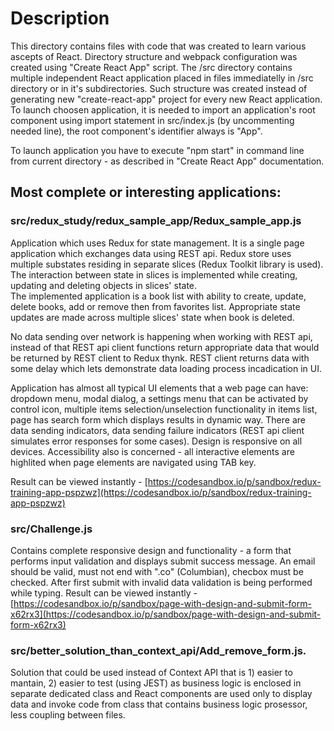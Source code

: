 






# Description
This directory contains files with code that was created to learn various ascepts of React. Directory structure and
webpack configuration was created using "Create React App" script. The /src directory contains multiple independent React application placed 
in files immediatelly in /src directory or in it's subdirectories. Such structure was created instead of generating new "create-react-app" project for every new React application. To launch choosen application, it is needed to import an application's root component using import statement in src/index.js (by uncommenting needed line), the root component's identifier always is "App".

To launch application you have to execute "npm start" in command line from current directory - as described in "Create React App" documentation.

## Most complete or interesting applications:

### src/redux_study/redux_sample_app/Redux_sample_app.js
Application which uses Redux for state management. It is a single page application which exchanges data using REST api. Redux store
uses multiple substates residing in separate slices (Redux Toolkit library is used). The interaction between state in slices is
implemented while creating, updating and deleting objects in slices' state.\
The implemented application is a book list with ability to create, update, delete books, add or remove then from favorites list. 
Appropriate state updates are made across multiple slices' state when book is deleted.

No data sending over network is happening when working with REST api, instead of that REST api client functions return appropriate data
that would be returned by REST client to Redux thynk. REST client returns data with some delay which lets demonstrate data loading
process incadication in UI.

Application has almost all typical UI elements that a web page can have: dropdown menu, modal dialog, a settings menu that can be
activated by control icon, multiple items selection/unselection functionality in items list, page has search form which displays results in dynamic way. There are data sending indicators, data sending failure indicators (REST api client simulates error responses for some cases).
Design is responsive on all devices. Accessibility also is concerned - all interactive elements are highlited when page elements are
navigated using TAB key.


Result can be viewed instantly - [https://codesandbox.io/p/sandbox/redux-training-app-pspzwz](https://codesandbox.io/p/sandbox/redux-training-app-pspzwz)


### src/Challenge.js 
Contains complete responsive design and functionality - a form that performs input validation and displays submit success message.
An email should be valid, must not end with ".co" (Columbian), checbox must be checked. After first submit with invalid data validation is being performed while typing.
Result can be viewed instantly - [https://codesandbox.io/p/sandbox/page-with-design-and-submit-form-x62rx3](https://codesandbox.io/p/sandbox/page-with-design-and-submit-form-x62rx3)

### src/better_solution_than_context_api/Add_remove_form.js. 
Solution that could be used instead of Context API that is 1) easier to mantain, 2) easier to test (using JEST) as business logic is enclosed in separate dedicated class and React components are used only to display data and invoke code from class that contains business logic prosessor, less coupling between files.